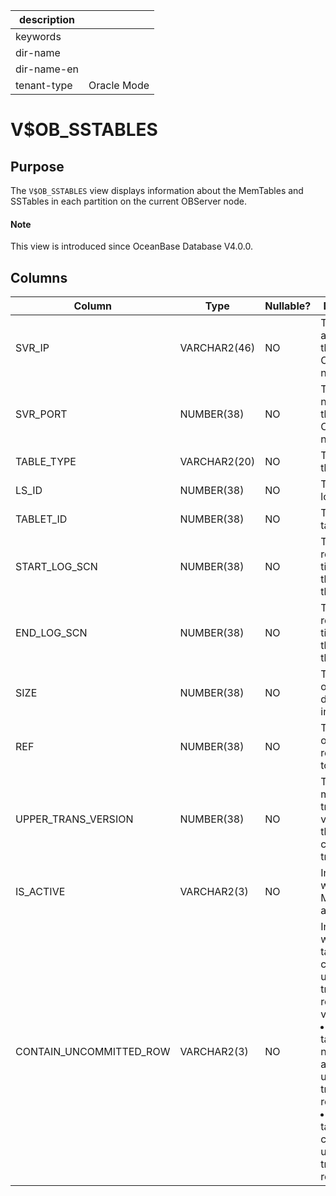 |description||
|---|---|
|keywords||
|dir-name||
|dir-name-en||
|tenant-type|Oracle Mode|

# V$OB_SSTABLES

## Purpose

The `V$OB_SSTABLES` view displays information about the MemTables and SSTables in each partition on the current OBServer node.

<main id="notice" type='explain'>
  <h4>Note</h4>
  <p>This view is introduced since OceanBase Database V4.0.0. </p>
</main>

## Columns

| Column | Type | Nullable? | Description |
|-------------------------|---------------|------------|------------------------------|
| SVR_IP | VARCHAR2(46) | NO | The IP address of the OBServer node. |
| SVR_PORT | NUMBER(38) | NO | The port number of the OBServer node. |
| TABLE_TYPE | VARCHAR2(20) | NO | The type of the table. |
| LS_ID | NUMBER(38) | NO | The ID of the log stream. |
| TABLET_ID | NUMBER(38) | NO | The ID of the tablet. |
| START_LOG_SCN | NUMBER(38) | NO | The first recorded log timestamp of the data in the table. |
| END_LOG_SCN | NUMBER(38) | NO | The last recorded log timestamp of the data in the table. |
| SIZE | NUMBER(38) | NO | The occupied disk space, in bytes. |
| REF | NUMBER(38) | NO | The number of references to the table. |
| UPPER_TRANS_VERSION | NUMBER(38) | NO | The maximum transaction version of the committed transactions. |
| IS_ACTIVE | VARCHAR2(3) | NO | Indicates whether the MemTable is active. |
| CONTAIN_UNCOMMITTED_ROW | VARCHAR2(3) | NO | Indicates whether the table contains uncommitted transaction rows. Valid values: <li> `NO`: The table does not contain any uncommitted transaction rows.   <li> `YES`: The table contains uncommitted transaction rows. |
